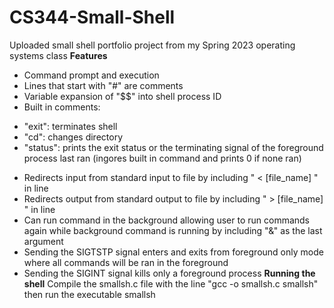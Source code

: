 # CS344-Small-Shell
Uploaded small shell portfolio project from my Spring 2023 operating systems class
**Features**
* Command prompt and execution
* Lines that start with "#" are comments
* Variable expansion of "$$" into shell process ID
* Built in comments:
- "exit": terminates shell
- "cd": changes directory
- "status": prints the exit status or the terminating signal of the foreground process last ran (ingores built in command and prints 0 if none ran)
* Redirects input from standard input to file by including " < [file_name] " in line
* Redirects output from standard output to file by including " > [file_name] " in line
* Can run command in the background allowing user to run commands again while background command is running by including "&" as the last argument
* Sending the SIGTSTP signal enters and exits from foreground only mode where all commands will be ran in the foreground
* Sending the SIGINT signal kills only a foreground process
**Running the shell**
Compile the smallsh.c file with the line "gcc -o smallsh.c smallsh" then run the executable smallsh
